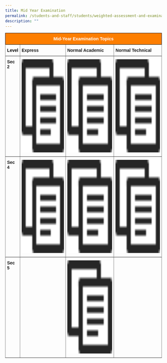 ```yaml
---
title: Mid Year Examination
permalink: /students-and-staff/students/weighted-assessment-and-examination/mid-year-examination/
description: ""
---
```

<style type="text/css">
.tg  {border-collapse:collapse;border-spacing:0;}
.tg td{border-color:black;border-style:solid;border-width:1px;font-family:Arial, sans-serif;font-size:14px;
  overflow:hidden;padding:10px 5px;word-break:normal;}
.tg th{border-color:black;border-style:solid;border-width:1px;font-family:Arial, sans-serif;font-size:14px;
  font-weight:normal;overflow:hidden;padding:10px 5px;word-break:normal;}
.tg .tg-t0cp{background-color:#FD7E00;color:#FFF;font-weight:bold;text-align:center;vertical-align:top}
.tg .tg-b7co{background-color:#FFF;border-color:inherit;color:#00C4CF;font-weight:bold;text-align:center;vertical-align:middle}
.tg .tg-fymr{border-color:inherit;font-weight:bold;text-align:left;vertical-align:top}
.tg .tg-0pky{border-color:inherit;text-align:left;vertical-align:top}
</style>
<table class="tg">
<thead>
  <tr>
    <th class="tg-t0cp" colspan="4">Mid-Year Examination Topics</th>
  </tr>
</thead>
<tbody>
  <tr>
    <td class="tg-b7co"><span style="color:#000"><strong>Level</strong></span><br></td>
    <td class="tg-fymr"><strong>Express</strong></td>
    <td class="tg-fymr"><strong>Normal Academic</strong></td>
    <td class="tg-fymr"><strong>Normal Technical</strong></td>
  </tr>
  <tr>
    <td class="tg-fymr">Sec 2</td>
    <td class="tg-0pky"><a href="[](/files/MYE_2022_Topics_Collated%202E.pdf)"><img src="/images/copy.png" width="400" height="300"></td>
    <td class="tg-0pky"><a href="[](/files/MYE_2022_Topics_Collated%202NA.pdf)"><img src="/images/copy.png" width="400" height="300"></td>
    <td class="tg-0pky"><a href="[](/files/MYE_2022_Topics_Collated%202NT.pdf)"><img src="/images/copy.png" width="400" height="300"></td>
  </tr>
  <tr>
    <td class="tg-fymr">Sec 4</td>
    <td class="tg-0pky"><a href="[](/files/MYE_2022_Topics_Collated%204E.pdf)"><img src="/images/copy.png" width="400" height="300"></td>
    <td class="tg-0pky"><a href="[](/files/MYE_2022_Topics_Collated%204NA%20caa%2013%20Apr.pdf)"><img src="/images/copy.png" width="400" height="300"></td>
    <td class="tg-0pky"><a href="[](/files/MYE_2022_Topics_Collated%204NT.pdf)"><img src="/images/copy.png" width="400" height="300"></td>
  </tr>
  <tr>
    <td class="tg-fymr">Sec 5</td>
    <td class="tg-0pky"></td>
    <td class="tg-0pky"><a href="/academic-curriculum/applied-learning-programme-alp"><img src="/images/copy.png" width="400" height="300"></td>
    <td class="tg-0pky"></td>
  </tr>
</tbody>
</table>
